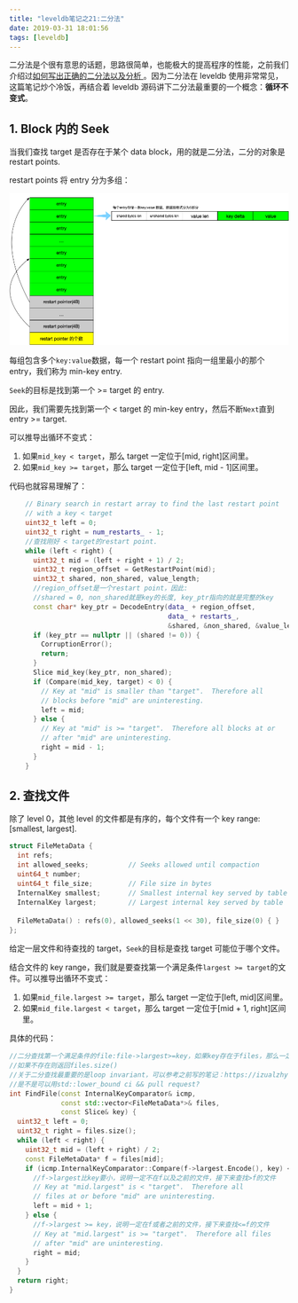 ```yaml
---
title: "leveldb笔记之21:二分法"
date: 2019-03-31 18:01:56
tags: [leveldb]
---
```


二分法是个很有意思的话题，思路很简单，也能极大的提高程序的性能，之前我们介绍过[如何写出正确的二分法以及分析
](https://izualzhy.cn/binary-search-analysis)。因为二分法在 leveldb 使用非常常见，这篇笔记炒个冷饭，再结合着 leveldb 源码讲下二分法最重要的一个概念：**循环不变式**。

## 1. Block 内的 Seek

当我们查找 target 是否存在于某个 data block，用的就是二分法，二分的对象是 restart points.

restart points 将 entry 分为多组：

![BlockBuilderLogic](/assets/images/leveldb/block_builder_logic.png)

每组包含多个`key:value`数据，每一个 restart point 指向一组里最小的那个 entry，我们称为 min-key entry.

`Seek`的目标是找到第一个 >= target 的 entry.

因此，我们需要先找到第一个 < target 的 min-key entry，然后不断`Next`直到 entry >= target.

可以推导出循环不变式：

1. 如果`mid_key < target`，那么 target 一定位于[mid, right]区间里。  
2. 如果`mid_key >= target`，那么 target 一定位于[left, mid - 1]区间里。  

代码也就容易理解了：

```cpp
    // Binary search in restart array to find the last restart point
    // with a key < target
    uint32_t left = 0;
    uint32_t right = num_restarts_ - 1;
    //查找刚好 < target的restart point.
    while (left < right) {
      uint32_t mid = (left + right + 1) / 2;
      uint32_t region_offset = GetRestartPoint(mid);
      uint32_t shared, non_shared, value_length;
      //region_offset是一个restart point，因此:
      //shared = 0, non_shared就是key的长度, key_ptr指向的就是完整的key
      const char* key_ptr = DecodeEntry(data_ + region_offset,
                                        data_ + restarts_,
                                        &shared, &non_shared, &value_length);
      if (key_ptr == nullptr || (shared != 0)) {
        CorruptionError();
        return;
      }
      Slice mid_key(key_ptr, non_shared);
      if (Compare(mid_key, target) < 0) {
        // Key at "mid" is smaller than "target".  Therefore all
        // blocks before "mid" are uninteresting.
        left = mid;
      } else {
        // Key at "mid" is >= "target".  Therefore all blocks at or
        // after "mid" are uninteresting.
        right = mid - 1;
      }
    }
```

## 2. 查找文件

除了 level 0，其他 level 的文件都是有序的，每个文件有一个 key range: [smallest, largest].

```cpp
struct FileMetaData {
  int refs;
  int allowed_seeks;          // Seeks allowed until compaction
  uint64_t number;
  uint64_t file_size;         // File size in bytes
  InternalKey smallest;       // Smallest internal key served by table
  InternalKey largest;        // Largest internal key served by table

  FileMetaData() : refs(0), allowed_seeks(1 << 30), file_size(0) { }
};
```

给定一层文件和待查找的 target，`Seek`的目标是查找 target 可能位于哪个文件。

结合文件的 key range，我们就是要查找第一个满足条件`largest >= target`的文件。可以推导出循环不变式：

1. 如果`mid_file.largest >= target`，那么 target 一定位于[left, mid]区间里。  
2. 如果`mid_file.largest < target`，那么 target 一定位于[mid + 1, right]区间里。  

具体的代码：

```cpp
//二分查找第一个满足条件的file:file->largest>=key，如果key存在于files，那么一定存在于该file
//如果不存在则返回files.size()
//关于二分查找最重要的是loop invariant，可以参考之前写的笔记：https://izualzhy.cn/binary-search-analysis
//是不是可以用std::lower_bound ci && pull request?
int FindFile(const InternalKeyComparator& icmp,
             const std::vector<FileMetaData*>& files,
             const Slice& key) {
  uint32_t left = 0;
  uint32_t right = files.size();
  while (left < right) {
    uint32_t mid = (left + right) / 2;
    const FileMetaData* f = files[mid];
    if (icmp.InternalKeyComparator::Compare(f->largest.Encode(), key) < 0) {
      //f->largest比key要小，说明一定不在f以及之前的文件，接下来查找>f的文件
      // Key at "mid.largest" is < "target".  Therefore all
      // files at or before "mid" are uninteresting.
      left = mid + 1;
    } else {
      //f->largest >= key，说明一定在f或者之前的文件，接下来查找<=f的文件
      // Key at "mid.largest" is >= "target".  Therefore all files
      // after "mid" are uninteresting.
      right = mid;
    }
  }
  return right;
}
```
